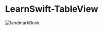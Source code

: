 # LearnSwift-TableView
![landmarkBook](https://user-images.githubusercontent.com/80515499/159126406-816bdc40-73b0-48fe-8e7b-388646f3cdfd.gif)


  
